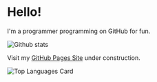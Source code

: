 <h1>Hello!</h1>

<p>I'm a programmer programming on GitHub for fun.</p>

![Github stats](https://github-readme-stats.vercel.app/api?username=xalhub&theme=light&show_icons=true&count_private=true)

Visit my <a href="xalhub.github.io" target="_blank">GitHub Pages Site</a> under construction. 

![Top Languages Card](https://github-readme-stats.vercel.app/api/top-langs/?username=xalhub&layout=compact)
